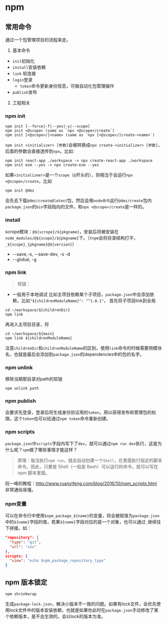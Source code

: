 # npm
## 常用命令
通过一个包管理项目的流程来走。
1. 基本命令
* `init`初始化
* `install`安装依赖
* `link` 软连接
* `login`登录
  * `token`命令更新身份信息，可做自动化包管理操作
* `publish`发布

2. 工程相关

### npm init
```shell
npm init [--force|-f|--yes|-y|--scope]
npm init <@scope> (same as `npx <@scope>/create`)
npm init [<@scope>/]<name> (same as `npx [<@scope>/]create-<name>`)
```

`npm init <initializer> [参数]`会被转换成`npx create-<initializer> [参数]`，后面的参数会直接透传到`npx`。比如:

```shell
npm init react-app ./workspace -> npx create-react-app ./workspace
npm init esm --yes -> npx create-esm --yes
```

如果`<initializeer>`是一个`scope`（`@`开头的），则相当于会运行`npx <@scope>/create`，比如

```shell
npm init @dmz
```
会先去下载`@dmz/create@latest`包，然后会用`node命令`运行`@dmz/create`包内`package.json`的`bin`字段指向的文件，和`npx <@scope>/create`是一样的。

### install
scrope模块：`@${scrope}/${pkgname}`，安装后将被安装在`node_modules/@${scope}/${pkgname}`下。（`tnpm`会将目录结构打平，`_${scope}_{pkgname}@${version}`）

* --save,-s, --save-dev, -s -d
* --global, -g

### npm link
> 软链：
* 一般用于本地调试
比如主项目依赖某个子项目，`package.json`中会添加依赖，比如`"${childrenModuleName}": "^1.0.1"`，
首先将子项目link到全局
```shell
cd ~/workspace/${childrenDir}
npm link
```
再进入主项目目录，将
```shell
cd ~/workspace/${main}
npm link ${childrenModuleName}
```
注意`childrenDir`和`childrenModuleName`的区别，使用`link`命令的时候需要用模块名，也就是最后会添加到`package.json`的dependencies中的包的名字。

### npm unlink
移除当期那目录对path的软链
```shell
npm unlink path
```

### npm publish
会要求先登录，登录后将生成身份验证用的`token`，用以获得发布和管理包的权限。这个`token`也可以给通过`npm token`命令重新创建。

### npm scripts
`package.json`中`scripts`字段内写下了`dev`，就可以通过`npm run dev`执行，这是为什么呢？`npm`做了哪些事情才能这样？
>原理：每当执行`npm run`，就会自动创建一个`Shell`，在里面执行指定的脚本命令。因此，只要是 Shell（一般是 Bash）可以运行的命令，就可以写在 npm 脚本里面。

阮一峰的教程：http://www.ruanyifeng.com/blog/2016/10/npm_scripts.html
非常通俗易懂。

### npm变量
可以在命令行中使用`$npm_package_${name}`的变量，将会被赋值为`package.json`中的`${name}`字段的值，若果`${name}`字段对应的是一个对象，也可以通过`_`继续往下拼接。如：
```json
"repository": {
  "type": "git",
  "url": "xxx"
},
scripts: {
  "view": "echo $npm_package_repository_type"
}
```

## npm 版本锁定
```shell
npm shrinkwrap
```

生成`package-lock.json`，解决小版本不一致的问题。如果有lock文件，会优先使用lock文件中的版本安装依赖，也就是如果你此时在`package.json`手动修改了某个依赖版本，是不会生效的，会以lock的版本为准。

